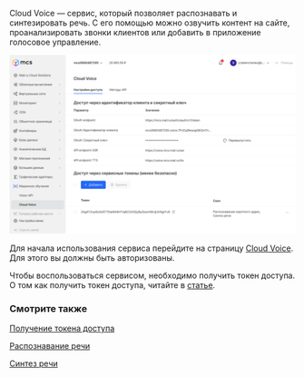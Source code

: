 Cloud Voice — сервис, который позволяет распознавать и синтезировать речь. С его помощью можно озвучить контент на сайте, проанализировать звонки клиентов или добавить в приложение голосовое управление.

![](./assets/1633092587841.voice-png)

Для начала использования сервиса перейдите на страницу [Cloud Voice](https://mcs.mail.ru/app/services/machinelearning/voice/methods/). Для этого вы должны быть авторизованы.

Чтобы воспользоваться сервисом, необходимо получить токен доступа. О том как получить токен доступа, читайте в [статье](../get-voice-token).

### Смотрите также

[Получение токена доступа](../get-voice-token)

[Распознавание речи](../speech-recognition)

[Синтез речи](../text-to-speech)
